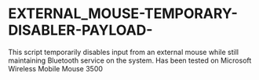 # EXTERNAL_MOUSE-TEMPORARY-DISABLER-PAYLOAD-
This script temporarily disables input from an external mouse while still maintaining Bluetooth service on the system. 
Has been tested on Microsoft Wireless Mobile Mouse 3500
